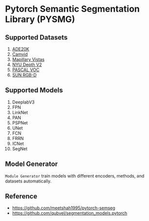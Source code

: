 # Pytorch Semantic Segmentation Library (PYSMG)


## Supported Datasets

1. [ADE20K](https://groups.csail.mit.edu/vision/datasets/ADE20K/)
2. [Camvid](http://mi.eng.cam.ac.uk/research/projects/VideoRec/CamVid/)
3. [Mapillary Vistas](https://www.mapillary.com/dataset/vistas)
4. [NYU Depth V2](https://cs.nyu.edu/~silberman/datasets/nyu_depth_v2.html)
5. [PASCAL VOC](http://host.robots.ox.ac.uk/pascal/VOC)
6. [SUN RGB-D](https://rgbd.cs.princeton.edu/)

## Supported Models

1. DeeplabV3
2. FPN
3. LinkNet
4. PAN
5. PSPNet
6. UNet
7. FCN
8. FRRN
9. ICNet
10. SegNet

## Model Generator

`Module Generator` train models with different encoders, methods, and datasets automatically.

## Reference
* https://github.com/meetshah1995/pytorch-semseg
* https://github.com/qubvel/segmentation_models.pytorch

